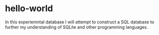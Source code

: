 # hello-world
In this experiemntal database I will attempt to construct a SQL database to further my understanding of SQLite and other programming languages.
